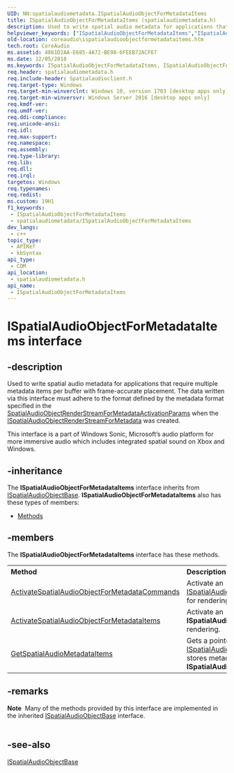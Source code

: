 ```yaml
---
UID: NN:spatialaudiometadata.ISpatialAudioObjectForMetadataItems
title: ISpatialAudioObjectForMetadataItems (spatialaudiometadata.h)
description: Used to write spatial audio metadata for applications that require multiple metadata items per buffer with frame-accurate placement.
helpviewer_keywords: ["ISpatialAudioObjectForMetadataItems","ISpatialAudioObjectForMetadataItems interface [Core Audio]","ISpatialAudioObjectForMetadataItems interface [Core Audio]","described","coreaudio.ispatialaudioobjectformetadataitems","spatialaudiometadata/ISpatialAudioObjectForMetadataItems"]
old-location: coreaudio\ispatialaudioobjectformetadataitems.htm
tech.root: CoreAudio
ms.assetid: 4861D2AA-E685-4A72-BE98-6FEEB72ACF67
ms.date: 12/05/2018
ms.keywords: ISpatialAudioObjectForMetadataItems, ISpatialAudioObjectForMetadataItems interface [Core Audio], ISpatialAudioObjectForMetadataItems interface [Core Audio],described, coreaudio.ispatialaudioobjectformetadataitems, spatialaudiometadata/ISpatialAudioObjectForMetadataItems
req.header: spatialaudiometadata.h
req.include-header: Spatialaudioclient.h
req.target-type: Windows
req.target-min-winverclnt: Windows 10, version 1703 [desktop apps only]
req.target-min-winversvr: Windows Server 2016 [desktop apps only]
req.kmdf-ver: 
req.umdf-ver: 
req.ddi-compliance: 
req.unicode-ansi: 
req.idl: 
req.max-support: 
req.namespace: 
req.assembly: 
req.type-library: 
req.lib: 
req.dll: 
req.irql: 
targetos: Windows
req.typenames: 
req.redist: 
ms.custom: 19H1
f1_keywords:
 - ISpatialAudioObjectForMetadataItems
 - spatialaudiometadata/ISpatialAudioObjectForMetadataItems
dev_langs:
 - c++
topic_type:
 - APIRef
 - kbSyntax
api_type:
 - COM
api_location:
 - spatialaudiometadata.h
api_name:
 - ISpatialAudioObjectForMetadataItems
---
```


# ISpatialAudioObjectForMetadataItems interface


## -description

 Used to write spatial audio metadata for applications that require multiple metadata items per buffer with frame-accurate placement.  The data written via this interface must adhere to the format defined by the metadata format specified in the <a href="https://docs.microsoft.com/windows/desktop/api/spatialaudiometadata/ns-spatialaudiometadata-spatialaudioobjectrenderstreamformetadataactivationparams">SpatialAudioObjectRenderStreamForMetadataActivationParams</a> when the <a href="https://docs.microsoft.com/windows/desktop/api/spatialaudiometadata/nn-spatialaudiometadata-ispatialaudioobjectrenderstreamformetadata">ISpatialAudioObjectRenderStreamForMetadata</a> was created.

This interface is a part of  Windows Sonic, Microsoft’s audio platform for more immersive audio which includes integrated spatial sound on Xbox and Windows.

## -inheritance

The <b xmlns:loc="http://microsoft.com/wdcml/l10n">ISpatialAudioObjectForMetadataItems</b> interface inherits from <a href="/windows/win32/api/spatialaudioclient/nn-spatialaudioclient-ispatialaudioobjectbase">ISpatialAudioObjectBase</a>. <b>ISpatialAudioObjectForMetadataItems</b> also has these types of members:
<ul>
<li><a href="https://docs.microsoft.com/">Methods</a></li>
</ul>

## -members

The <b>ISpatialAudioObjectForMetadataItems</b> interface has these methods.
<table class="members" id="memberListMethods">
<tr>
<th align="left" width="37%">Method</th>
<th align="left" width="63%">Description</th>
</tr>
<tr data="declared;">
<td align="left" width="37%">
<a href="https://docs.microsoft.com/windows/desktop/api/spatialaudiometadata/nf-spatialaudiometadata-ispatialaudioobjectrenderstreamformetadata-activatespatialaudioobjectformetadatacommands">ActivateSpatialAudioObjectForMetadataCommands</a>
</td>
<td align="left" width="63%">
Activate an <a href="https://docs.microsoft.com/windows/desktop/api/spatialaudiometadata/nn-spatialaudiometadata-ispatialaudioobjectformetadatacommands">ISpatialAudioObjectForMetadataCommands</a> for rendering. 

</td>
</tr>
<tr data="declared;">
<td align="left" width="37%">
<a href="https://docs.microsoft.com/windows/desktop/api/spatialaudiometadata/nf-spatialaudiometadata-ispatialaudioobjectrenderstreamformetadata-activatespatialaudioobjectformetadataitems">ActivateSpatialAudioObjectForMetadataItems</a>
</td>
<td align="left" width="63%">
Activate an <b>ISpatialAudioObjectForMetadataItems</b> for rendering. 

</td>
</tr>
<tr data="declared;">
<td align="left" width="37%">
<a href="https://docs.microsoft.com/windows/desktop/api/spatialaudiometadata/nf-spatialaudiometadata-ispatialaudioobjectformetadataitems-getspatialaudiometadataitems">GetSpatialAudioMetadataItems</a>
</td>
<td align="left" width="63%">
Gets a pointer to the <a href="https://docs.microsoft.com/windows/desktop/api/spatialaudiometadata/nn-spatialaudiometadata-ispatialaudiometadataitems">ISpatialAudioMetadataItems</a> object which stores metadata items for  the  <b>ISpatialAudioObjectForMetadataItems</b>.

</td>
</tr>
</table>

## -remarks

<div class="alert"><b>Note</b>  Many of the methods provided by this interface are implemented in the inherited <a href="/windows/win32/api/spatialaudioclient/nn-spatialaudioclient-ispatialaudioobjectbase">ISpatialAudioObjectBase</a> interface.</div>
<div> </div>

## -see-also

<a href="/windows/win32/api/spatialaudioclient/nn-spatialaudioclient-ispatialaudioobjectbase">ISpatialAudioObjectBase</a>

